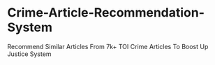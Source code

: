 # Crime-Article-Recommendation-System
Recommend Similar Articles From 7k+ TOI Crime Articles To Boost Up Justice System

